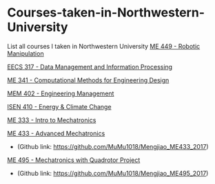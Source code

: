 # Courses-taken-in-Northwestern-University
List all courses I taken in Northwestern University
[ME 449 - Robotic Manipulation](http://www.mccormick.northwestern.edu/mechanical/courses/descriptions/449-robotic-manipulation.html)

[EECS 317 - Data Management and Information Processing](http://www.mccormick.northwestern.edu/eecs/courses/descriptions/317.html)

[ME 341 - Computational Methods for Engineering Design](https://www.mccormick.northwestern.edu/mechanical/courses/descriptions/341-computational-methods-for-engineering-design.html)

[MEM 402 - Engineering Management](http://www.mccormick.northwestern.edu/engineering-management/curriculum/descriptions/402.html)

[ISEN 410 - Energy & Climate Change](http://isen.northwestern.edu/isen-410-topics-in-contemporary-energy-and-climate-change)

[ME 333 - Intro to Mechatronics](http://www.mccormick.northwestern.edu/mechanical/courses/descriptions/333-introduction-to-mechatronics.html)

[ME 433 - Advanced Mechatronics](http://www.mccormick.northwestern.edu/mechanical/courses/descriptions/433-advanced-mechatronics.html)
- (Github link: https://github.com/MuMu1018/Mengjiao_ME433_2017)

[ME 495 - Mechatronics with Quadrotor Project](http://www.mccormick.northwestern.edu/mechanical/courses/descriptions/495-applied-mechatronics-quadrotor-design-and-control.html)
- (Github link: https://github.com/MuMu1018/Mengjiao_ME495_2017)

